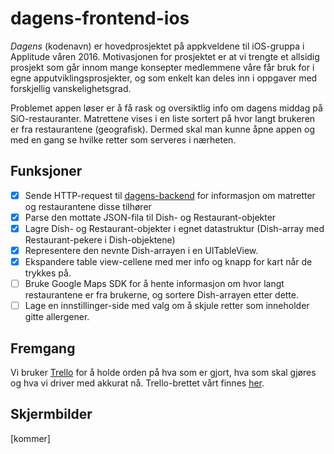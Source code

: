 # dagens-frontend-ios

*Dagens* (kodenavn) er hovedprosjektet på appkveldene til iOS-gruppa i Applitude våren 2016. Motivasjonen for prosjektet er at vi trengte et allsidig prosjekt som går innom mange konsepter medlemmene våre får bruk for i egne apputviklingsprosjekter, og som enkelt kan deles inn i oppgaver med forskjellig vanskelighetsgrad.

Problemet appen løser er å få rask og oversiktlig info om dagens middag på SiO-restauranter. Matrettene vises i en liste sortert på hvor langt brukeren er fra restaurantene (geografisk). Dermed skal man kunne åpne appen og med en gang se hvilke retter som serveres i nærheten.

## Funksjoner

- [x] Sende HTTP-request til [dagens-backend](http://github.com/applitude/dagens-backend) for informasjon om matretter og restaurantene disse tilhører
- [x] Parse den mottate JSON-fila til Dish- og Restaurant-objekter
- [x] Lagre Dish- og Restaurant-objekter i egnet datastruktur (Dish-array med Restaurant-pekere i Dish-objektene)
- [x] Representere den nevnte Dish-arrayen i en UITableView.
- [x] Ekspandere table view-cellene med mer info og knapp for kart når de trykkes på.
- [ ] Bruke Google Maps SDK for å hente informasjon om hvor langt restaurantene er fra brukerne, og sortere Dish-arrayen etter dette.
- [ ] Lage en innstillinger-side med valg om å skjule retter som inneholder gitte allergener.

## Fremgang

Vi bruker [Trello](http://trello.com) for å holde orden på hva som er gjort, hva som skal gjøres og hva vi driver med akkurat nå. Trello-brettet vårt finnes [her](https://trello.com/b/3Swlyr9Q/dagens-frontend-ios).

## Skjermbilder

[kommer]
